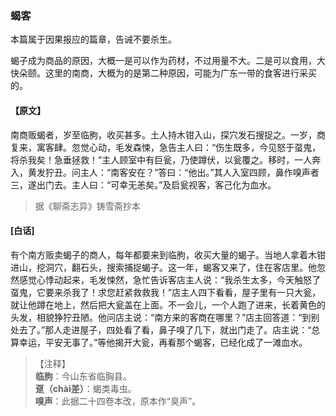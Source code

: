 <script type="text/javascript">
    var head = document.getElementsByTagName('head')[0];
    cssURL = '/public/liao.css';
    linkTag = document.createElement('link');
    linkTag.href = cssURL;
    linkTag.setAttribute('type','text/css');
    linkTag.setAttribute('rel','stylesheet');
    head.appendChild(linkTag);
</script>
### 蝎客

本篇属于因果报应的篇章，告诫不要杀生。

蝎子成为商品的原因，大概一是可以作为药材，不过用量不大。二是可以食用，大快朵颐。这里的南商，大概为的是第二种原因，可能为广东一带的食客进行采买的。

#### 【原文】
<section>
南商贩蝎者，岁至临朐，收买甚多。土人持木钳入山，探穴发石搜捉之。一岁，商复来，寓客肆。忽觉心动，毛发森悚，急告主人曰：“伤生既多，今见怒于虿鬼，将杀我矣！急垂拯救！”主人顾室中有巨瓮，乃使蹲伏，以瓮覆之。移时，一人奔入，黄发狞丑。问主人：“南客安在？”答曰：“他出。”其人入室四顾，鼻作嗅声者三，遂出门去。主人曰：“可幸无恙矣。”及启瓮视客，客己化为血水。

</section>

> 据《聊斋志异》铸雪斋抄本

#### [白话]
<aside>

有个南方贩卖蝎子的商人，每年都要来到临朐，收买大量的蝎子。当地人拿着木钳进山，挖洞穴，翻石头，搜索捕捉蝎子。这一年，蝎客又来了，住在客店里。他忽然感觉心悸动起来，毛发悚然，急忙告诉客店主人说：“我杀生太多，今天触怒了虿鬼，它要来杀我了！求您赶紧救救我！”店主人四下看看，屋子里有一只大瓮，就让他蹲在地上，然后把大瓮盖在上面。不一会儿，一个人跑了进来，长着黄色的头发，相貌狰狞丑陋。他问店主说：“南方来的客商在哪里？”店主回答道：“到别处去了。”那人走进屋子，四处看了看，鼻子嗅了几下，就出门走了。店主说：“总算幸运，平安无事了。”等他揭开大瓮，再看那个蝎客，已经化成了一滩血水。

</aside>

> 【注释】  
<b>临朐</b>：今山东省临胸县。  
<b>趸（chài差）</b>：蝎类毒虫。  
<b>嗅声</b>：此据二十四卷本改，原本作“臭声”。  
